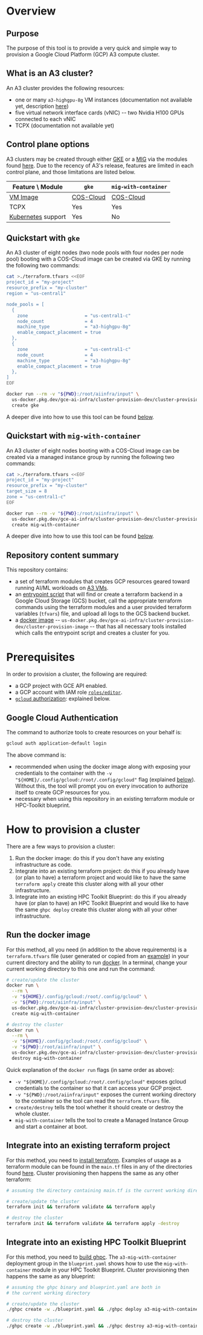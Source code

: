 # Overview

## Purpose

The purpose of this tool is to provide a very quick and simple way to provision
a Google Cloud Platform (GCP) A3 compute cluster.

## What is an A3 cluster?

An A3 cluster provides the following resources:

- one or many `a3-highgpu-8g` VM instances (documentation not available yet,
  description
  [here](https://cloud.google.com/blog/products/compute/introducing-a3-supercomputers-with-nvidia-h100-gpus))
- five virtual network interface cards (vNIC) -- two Nvidia H100 GPUs connected to each vNIC
- TCPX (documentation not available yet)

## Control plane options

A3 clusters may be created through either [GKE](https://cloud.google.com/kubernetes-engine) or a [MIG](https://cloud.google.com/compute/docs/instance-groups#managed_instance_groups) via the modules found [here](./terraform/modules/cluster). Due to the recency of A3's release, features are limited in each control plane, and those limitations are listed below.

| Feature \ Module | `gke` | `mig-with-container` |
| --- | --- | --- |
| [VM Image](https://cloud.google.com/compute/docs/images) | [COS-Cloud](https://cloud.google.com/container-optimized-os/docs) | [COS-Cloud](https://cloud.google.com/container-optimized-os/docs) |
| TCPX | Yes | Yes |
| [Kubernetes](https://kubernetes.io/) support | Yes | No |

## Quickstart with `gke`

An A3 cluster of eight nodes (two node pools with four nodes per node pool) booting with a COS-Cloud image can be created via GKE by running the following two commands:

```bash
cat >./terraform.tfvars <<EOF
project_id = "my-project"
resource_prefix = "my-cluster"
region = "us-central1"

node_pools = [
  {
    zone                     = "us-central1-c"
    node_count               = 4
    machine_type             = "a3-highgpu-8g"
    enable_compact_placement = true
  },
  {
    zone                     = "us-central1-c"
    node_count               = 4
    machine_type             = "a3-highgpu-8g"
    enable_compact_placement = true
  },
]
EOF

docker run --rm -v "${PWD}:/root/aiinfra/input" \
  us-docker.pkg.dev/gce-ai-infra/cluster-provision-dev/cluster-provision-image:latest \
  create gke
```

A deeper dive into how to use this tool can be found [below](#how-to-provision-a-cluster).

## Quickstart with `mig-with-container`

An A3 cluster of eight nodes booting with a COS-Cloud image can be created via a managed instance group by running the following two commands:

```bash
cat >./terraform.tfvars <<EOF
project_id = "my-project"
resource_prefix = "my-cluster"
target_size = 8
zone = "us-central1-c"
EOF

docker run --rm -v "${PWD}:/root/aiinfra/input" \
  us-docker.pkg.dev/gce-ai-infra/cluster-provision-dev/cluster-provision-image:latest \
  create mig-with-container
```

A deeper dive into how to use this tool can be found [below](#how-to-provision-a-cluster).

## Repository content summary

This repository contains:

- a set of terraform modules that creates GCP resources geared toward running
  AI/ML workloads on [A3 VMs](#what-is-an-a3-cluster).
- an [entrypoint script](./scripts/entrypoint.sh) that will find or create a
  terraform backend in a Google Cloud Storage (GCS) bucket, call the
  appropriate terraform commands using the terraform modules and a user
  provided terraform variables (`tfvars`) file, and upload all logs to the GCS
  backend bucket.
- a [docker image](./Dockerfile) --
  `us-docker.pkg.dev/gce-ai-infra/cluster-provision-dev/cluster-provision-image`
  -- that has all necessary tools installed which calls the entrypoint script
  and creates a cluster for you.

# Prerequisites

In order to provision a cluster, the following are required:
- a GCP project with GCE API enabled.
- a GCP account with IAM role
  [`roles/editor`](https://cloud.google.com/iam/docs/understanding-roles#basic).
- [`gcloud` authorization](https://cloud.google.com/sdk/docs/authorizing): explained below.

## Google Cloud Authentication

The command to authorize tools to create resources on your behalf is:
```bash
gcloud auth application-default login
```

The above command is:
- recommended when using the docker image along with exposing your credentials
  to the container with the
  `-v "${HOME}/.config/gcloud:/root/.config/gcloud"`
  flag (explained [below](#run-the-docker-image)). Without this, the tool will
  prompt you on every invocation to authorize itself to create GCP resources
  for you.
- necessary when using this repository in an existing terraform module or
  HPC-Toolkit blueprint.

# How to provision a cluster

There are a few ways to provision a cluster:

1. Run the docker image: do this if you don't have any existing infrastructure
  as code.
1. Integrate into an existing terraform project: do this if you already have
  (or plan to have) a terraform project and would like to have the same
  `terraform apply` create this cluster along with all your other
  infrastructure.
1. Integrate into an existing HPC Toolkit Blueprint: do this if you already have
  (or plan to have) an HPC Toolkit Blueprint and would like to have the same
  `ghpc deploy` create this cluster along with all your other infrastructure.

## Run the docker image

For this method, all you need (in addition to the above requirements) is a
`terraform.tfvars` file (user generated or copied from an [example](./samples)) in your
current directory and the ability to run [docker](https://www.docker.com/). In
a terminal, change your current working directory to this one and run the command:

```bash
# create/update the cluster
docker run \
  --rm \
  -v "${HOME}/.config/gcloud:/root/.config/gcloud" \
  -v "${PWD}:/root/aiinfra/input" \
  us-docker.pkg.dev/gce-ai-infra/cluster-provision-dev/cluster-provision-image:latest \
  create mig-with-container

# destroy the cluster
docker run \
  --rm \
  -v "${HOME}/.config/gcloud:/root/.config/gcloud" \
  -v "${PWD}:/root/aiinfra/input" \
  us-docker.pkg.dev/gce-ai-infra/cluster-provision-dev/cluster-provision-image:latest \
  destroy mig-with-container
```

Quick explanation of the `docker run` flags (in same order as above):

- `-v "${HOME}/.config/gcloud:/root/.config/gcloud"` exposes gcloud credentials
  to the container so that it can access your GCP project.
- `-v "${PWD}:/root/aiinfra/input"` exposes the current working directory to
  the container so the tool can read the `terraform.tfvars` file.
- `create/destroy` tells the tool whether it should create or destroy the whole
  cluster.
- `mig-with-container` tells the tool to create a Managed Instance Group and
  start a container at boot.

## Integrate into an existing terraform project

For this method, you need to
[install terraform](https://developer.hashicorp.com/terraform/downloads).
Examples of usage as a terraform module can be found in the `main.tf` files in
any of the directories found [here](./samples/a3). Cluster provisioning then
happens the same as any other terraform:

```bash
# assuming the directory containing main.tf is the current working directory

# create/update the cluster
terraform init && terraform validate && terraform apply

# destroy the cluster
terraform init && terraform validate && terraform apply -destroy
```

## Integrate into an existing HPC Toolkit Blueprint

For this method, you need to
[build ghpc](https://github.com/GoogleCloudPlatform/hpc-toolkit#quickstart).
The `a3-mig-with-container` deployment group in the `blueprint.yaml` shows how
to use the `mig-with-container` module in your HPC Toolkit Blueprint. Cluster
provisioning then happens the same as any blueprint:

```bash
# assuming the ghpc binary and blueprint.yaml are both in
# the current working directory

# create/update the cluster
./ghpc create -w ./blueprint.yaml && ./ghpc deploy a3-mig-with-container

# destroy the cluster
./ghpc create -w ./blueprint.yaml && ./ghpc destroy a3-mig-with-container
```
